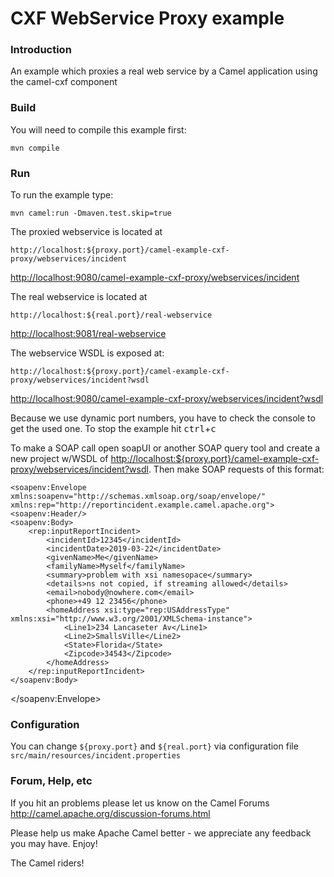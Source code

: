 # CXF WebService Proxy example

### Introduction

An example which proxies a real web service by a Camel application using the camel-cxf component

### Build
You will need to compile this example first:

	mvn compile

### Run

To run the example type:

	mvn camel:run -Dmaven.test.skip=true

The proxied webservice is located at

	http://localhost:${proxy.port}/camel-example-cxf-proxy/webservices/incident

<http://localhost:9080/camel-example-cxf-proxy/webservices/incident>

The real webservice is located at

	http://localhost:${real.port}/real-webservice

<http://localhost:9081/real-webservice>

The webservice WSDL is exposed at:

	http://localhost:${proxy.port}/camel-example-cxf-proxy/webservices/incident?wsdl

<http://localhost:9080/camel-example-cxf-proxy/webservices/incident?wsdl>

Because we use dynamic port numbers, you have to check the console to get the used one.
To stop the example hit <kbd>ctrl</kbd>+<kbd>c</kbd>

To make a SOAP call open soapUI or another SOAP query tool and create a new
project w/WSDL of <http://localhost:${proxy.port}/camel-example-cxf-proxy/webservices/incident?wsdl>.
Then make SOAP requests of this format:

	<soapenv:Envelope xmlns:soapenv="http://schemas.xmlsoap.org/soap/envelope/" xmlns:rep="http://reportincident.example.camel.apache.org">
	<soapenv:Header/>
	<soapenv:Body>
		<rep:inputReportIncident>
			<incidentId>12345</incidentId>
			<incidentDate>2019-03-22</incidentDate>
			<givenName>Me</givenName>
			<familyName>Myself</familyName>
			<summary>problem with xsi namesopace</summary>
			<details>ns not copied, if streaming allowed</details>
			<email>nobody@nowhere.com</email>
			<phone>+49 12 23456</phone>
			<homeAddress xsi:type="rep:USAddressType" xmlns:xsi="http://www.w3.org/2001/XMLSchema-instance">
				<Line1>234 Lancaseter Av</Line1>
				<Line2>SmallsVille</Line2>
				<State>Florida</State>
				<Zipcode>34543</Zipcode>
			</homeAddress>
		</rep:inputReportIncident>
	</soapenv:Body>
</soapenv:Envelope>

### Configuration

You can change `${proxy.port}` and `${real.port}` via configuration file `src/main/resources/incident.properties`


### Forum, Help, etc

If you hit an problems please let us know on the Camel Forums
  <http://camel.apache.org/discussion-forums.html>

Please help us make Apache Camel better - we appreciate any feedback you may
have.  Enjoy!


The Camel riders!
